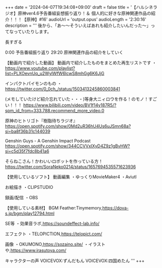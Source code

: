 +++
date = '2024-04-07T19:34:08+09:00'
draft = false
title = '【ハルシネラジオ】原神ver4.6予告番組妄想振り返り！＆ 個人的に好きな原神関連作品の紹介！！！【原神】#16'
audioUrl = 'output.opus'
audioLength = '2:30:16'
description = '''
後から、「あ～～そういえばあれも紹介したいんだった～」ってなっていたりします。

長すぎる

0:00 予告番組振り返り
29:20 原神関連作品の紹介をしていく


【動画内で紹介した動画】
動画内で紹介したものをまとめた再生リストです
・https://www.youtube.com/playlist?list=PLXOevnUq_u2WyIWfW6lcwS8mhGg6K6JjG

インパクトパイモンのもの
・https://twitter.com/0_0ch_/status/1503413245860003841

(メモしていたけど紹介忘れていた・・・)等身大ニィロウを作る！のモノ！すごい！！！
https://www.bilibili.com/video/BV1f14y187R5/?spm_id_from=333.788.recommend_more_video.0

原神のヒトリゴト『樹脂待ちラジオ』
https://open.spotify.com/show/0Md2uR36hU4Us6uJSmn68a?si=ba8f36b31c144039

Genshin Guys - A Genshin Impact Podcast
https://open.spotify.com/show/344CCVVxIXyD4Z9z1gBvHW?si=c5d35f7fdc8b41a6

そらねこさん！かわいいロボットを作っている方！
https://twitter.com/SoraNeko0214/status/1657694535571623936


【使用しているソフト】
動画編集
・ゆっくりMovieMaker4
・Aviutl

お絵描き
・CLIPSTUDIO

録画/配信
・OBS

【使用している素材】
BGM
Feather:Tinymemory,https://dova-s.jp/bgm/play12794.html

SE等
・効果音ラボ,https://soundeffect-lab.info/

エフェクト
・TELOPICTION,https://telopict.com/

画像
・OKUMONO,https://sozaino.site/
・イラストや,https://www.irasutoya.com/

キャラクターの声
VOICEVOX:ずんだもん
VOICEVOX:四国めたん
'''
+++


